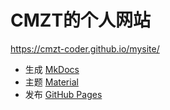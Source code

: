 # CMZT的个人网站

<https://cmzt-coder.github.io/mysite/>

- 生成 [MkDocs](https://www.mkdocs.org)
- 主题 [Material](https://github.com/squidfunk/mkdocs-material)
- 发布 [GitHub Pages](https://pages.github.com) 
